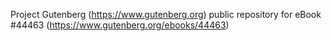 Project Gutenberg (https://www.gutenberg.org) public repository for
eBook #44463 (https://www.gutenberg.org/ebooks/44463)
